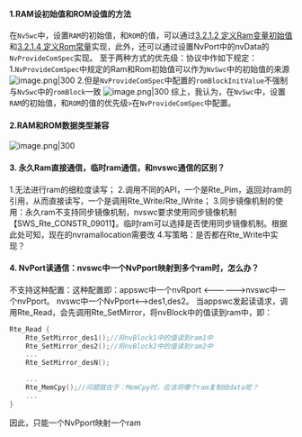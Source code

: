 #### 1.RAM设初始值和ROM设值的方法
在`NvSwc`中，设置`RAM`的初始值，和`ROM`的值，可以通过[3.2.1.2 定义Ram变量初始值](需求文档.md#3.2.1.2%20定义Ram变量初始值)和[3.2.1.4 定义Rom常量](需求文档.md#3.2.1.4%20定义Rom常量)实现，此外，还可以通过设置NvPort中的nvData的`NvProvideComSpec`实现。
至于两种方式的优先级：协议中作如下规定：
	1.`NvProvideComSpec`中规定的Ram和Rom初始值可以作为`NvSwc`中的初始值的来源
	![image.png|300](https://jiao-working-bucket1.oss-cn-beijing.aliyuncs.com/20231201170559.png)
	2.但是`NvProvideComSpec`中配置的`romBlockInitValue`不强制与`NvSwc`中的`romBlock`一致
	![image.png|300](https://jiao-working-bucket1.oss-cn-beijing.aliyuncs.com/20231201170913.png)
综上，我认为，在`NvSwc`中，设置`RAM`的初始值，和`ROM`的值的优先级`>`在`NvProvideComSpec`中配置。
	
	
#### 2.RAM和ROM数据类型兼容
![image.png|300](https://jiao-working-bucket1.oss-cn-beijing.aliyuncs.com/20231201172137.png)



#### 3. 永久Ram直接通信，临时ram通信，和nvswc通信的区别？ 
1.无法进行ram的细粒度读写；
2.调用不同的API，一个是Rte_Pim，返回对ram的引用，从而直接读写，一个是调用Rte_Write/Rte_IWrite；
3.同步镜像机制的使用：永久ram不支持同步镜像机制，nvswc要求使用同步镜像机制【SWS_Rte_CONSTR_09011】。临时ram可以选择是否使用同步镜像机制。根据此处可知，现在的nvramallocation需要改
4.写策略：是否都在Rte_Write中实现？

#### 4. NvPort读通信：nvswc中一个NvPport映射到多个ram时，怎么办？
不支持这种配置：这种配置即：appswc中一个nvRport <------>nvswc中一个nvPport。    nvswc中一个NvPport<-->des1,des2。
当appswc发起读请求，调用Rte_Read，会先调用Rte_SetMirror，将nvBlock中的值读到ram中，即：
```c
Rte_Read {
	Rte_SetMirror_des1();//将nvBlock1中的值读到ram1中
	Rte_SetMirror_des2();//将nvBlock2中的值读到ram2中
	...
	Rte_SetMirror_desN();

	...
	Rte_MemCpy();//问题就在于：MemCpy时，应该将哪个ram复制给data呢？
	...
}
```

因此，只能一个NvPport映射一个ram
